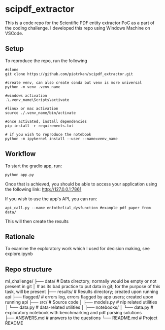 # scipdf_extractor
This is a code repo for the Scientific PDF entity extractor PoC as a part of the coding challenge. I developed this repo using Windows Machine on VSCode.

## Setup
To reproduce the repo, run the following
~~~
#clone
git clone https://github.com/piotrkan/scipdf_extractor.git

#create venv, can also create conda but venv is more universal
python -m venv .venv_name

#windows activation
.\.venv_name\Scripts\activate

#linux or mac activation
source ./.venv_name/bin/activate

#once activated, install dependencies
pip install -r requirements.txt

# if you wish to reproduce the notebook
python -m ipykernel install --user --name=venv_name

~~~

## Workflow

To start the gradio app, run:
~~~
python app.py
~~~

Once that is achieved, you should be able to access your application using the following link:  http://127.0.0.1:7861

If you wish to use the app's API,  you can run: 

~~~
api_call.py --name enfothelial_dysfunction #example pdf paper from data/
~~~

This will then create the results 

## Rationale

To examine the exploratory work which I used for decision making, see explore.ipynb


## Repo structure

ml_challenge/
├── data/          # Data directory; normally would be empty or not present in git 
│                   # as its bad practice to put data in git; for the purpose of this task, will be present
├── results/       # Results directory; created upon running api 
├── flagged/       # errors log, errors flagged by app users; created upon running api 
├── src/           # Source code
│   ├── models.py # nlp related utilities
│   └── data.py   # data-related utilities
│
├── notebooks/
│   └── data.py   # exploratory notebook with benchmarking and pdf parsing solutions  
├── ANSWERS.md     # answers to the questions
└── README.md      # Project README